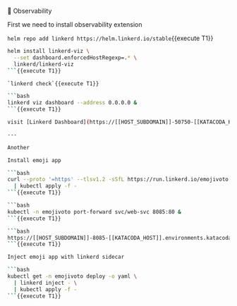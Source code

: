 🔭 Observability

First we need to install observability extension

`helm repo add linkerd https://helm.linkerd.io/stable`{{execute T1}}

```bash
helm install linkerd-viz \
  --set dashboard.enforcedHostRegexp=.* \
  linkerd/linkerd-viz
```{{execute T1}}

`linkerd check`{{execute T1}}

```bash
linkerd viz dashboard --address 0.0.0.0 &
```{{execute T1}}

visit [Linkerd Dashboard](https://[[HOST_SUBDOMAIN]]-50750-[[KATACODA_HOST]].environments.katacoda.com/)

---

Another

Install emoji app

```bash
curl --proto '=https' --tlsv1.2 -sSfL https://run.linkerd.io/emojivoto.yml \
  | kubectl apply -f -
```{{execute T1}}

```bash
kubectl -n emojivoto port-forward svc/web-svc 8085:80 &
```{{execute T1}}

```bash
https://[[HOST_SUBDOMAIN]]-8085-[[KATACODA_HOST]].environments.katacoda.com/ and paste port copied from previous command
```{{execute T1}}

Inject emoji app with linkerd sidecar

```bash
kubectl get -n emojivoto deploy -o yaml \
  | linkerd inject - \
  | kubectl apply -f -
```{{execute T1}}

